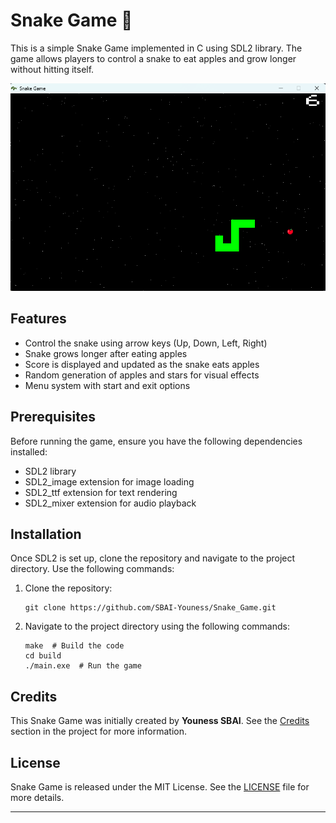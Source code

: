 # Snake Game 🐍

This is a simple Snake Game implemented in C using SDL2 library. The game allows players to control a snake to eat apples and grow longer without hitting itself.

![Snake Game Screen](tools/images/ScreenImage.png)

## Features

- Control the snake using arrow keys (Up, Down, Left, Right)
- Snake grows longer after eating apples
- Score is displayed and updated as the snake eats apples
- Random generation of apples and stars for visual effects
- Menu system with start and exit options

## Prerequisites

Before running the game, ensure you have the following dependencies installed:

- SDL2 library
- SDL2_image extension for image loading
- SDL2_ttf extension for text rendering
- SDL2_mixer extension for audio playback

## Installation

Once SDL2 is set up, clone the repository and navigate to the project directory. Use the following commands:

1. Clone the repository:

   ```shell
   git clone https://github.com/SBAI-Youness/Snake_Game.git
   ```

2. Navigate to the project directory using the following commands:

    ```shell
    make  # Build the code
    cd build
    ./main.exe  # Run the game
    ```
## Credits

This Snake Game was initially created by **Youness SBAI**. See the [Credits](#credits) section in the project for more information.

## License

Snake Game is released under the MIT License. See the [LICENSE](LICENSE) file for more details.

---